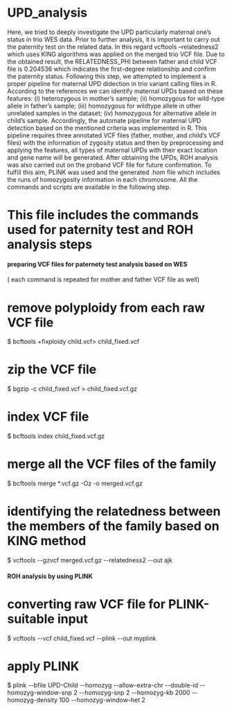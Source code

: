 # UPD_analysis
Here, we tried to deeply investigate the UPD particularly maternal one’s status in
trio WES data. Prior to further analysis, it is important to carry out the paternity test on the
related data. In this regard vcftools –relatedness2 which uses KING algorithms was applied on
the merged trio VCF file.
Due to the obtained result, the RELATEDNESS_PHI between father and child VCF file is
0.204536 which indicates the first-degree relationship and confirm the paternity status.
Following this step, we attempted to implement a proper pipeline for maternal UPD didection in
trio variant calling files in R. According to the references we can identify maternal UPDs based
on these features: (i) heterozygous in mother’s sample; (ii) homozygous for wild-type allele in
father’s sample; (iii) homozygous for wildtype allele in other unrelated samples in the dataset;
(iv) homozygous for alternative allele in child’s sample.
Accordingly, the automate pipeline for maternal UPD detection based on the mentioned criteria
was implemented in R. This pipeline requires three annotated VCF files (father, mother, and
child’s VCF files) with the information of zygosity status and then by preprocessing and
applying the features, all types of maternal UPDs with their exact location and gene name will be
generated.
After obtaining the UPDs, ROH analysis was also carried out on the proband VCF file for future
confirmation. To fulfill this aim, PLINK was used and the generated .hom file which includes the
runs of homozygosity information in each chromosome.
All the commands and scripts are available in the following step.


# This file includes the commands used for paternity test and ROH analysis steps

#### preparing VCF files for paternety test analysis based on WES ############
( each command is repeated for mother and father VCF file as well)

# remove polyploidy from each raw VCF file 

$  bcftools +fixploidy child.vcf> child_fixed.vcf  

# zip the VCF file

$  bgzip -c child_fixed.vcf > child_fixed.vcf.gz


# index VCF file 

$ bcftools index child_fixed.vcf.gz

# merge all the VCF files of the family

$ bcftools merge *.vcf.gz -Oz -o merged.vcf.gz

# identifying the relatedness between the members of the family based on KING method 

$  vcftools --gzvcf merged.vcf.gz --relatedness2 --out ajk

#### ROH analysis by using PLINK 

# converting raw VCF file for PLINK-suitable input

$  vcftools --vcf child_fixed.vcf --plink --out myplink

# apply PLINK

$ plink --bfile UPD-Child --homozyg --allow-extra-chr --double-id --homozyg-window-snp 2 --homozyg-snp 2 --homozyg-kb 2000 --homozyg-density 100 --homozyg-window-het 2
